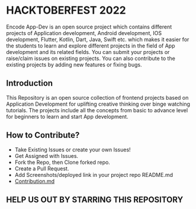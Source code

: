 
# HACKTOBERFEST 2022

Encode App-Dev is an open source project which contains different projects of Application development, Android development, IOS development, Flutter, Kotlin, Dart, Java, Swift etc. which makes it easier for the students to learn and explore different projects in the field of App development and its related fields. You can submit your projects or raise/claim issues on existing projects. You can also contribute to the existing projects by adding new features or fixing bugs.  


## Introduction

This Repository is an open source collection of frontend projects based on Application Development for uplifting creative thinking over binge watching tutorials. The projects include all the concepts from basic to advance level for beginners to learn and start App development. 


## How to Contribute?

- Take Existing Issues or create your own Issues!
- Get Assigned with Issues.
- Fork the Repo, then Clone forked repo.
- Create a Pull Request.
- Add Screenshots/deployed link in your project repo README.md
- [Contribution.md](https://github.com/Encode-PDEU/App-Dev_Encode_HF22/blob/main/CONTRIBUTING.md)


## HELP US OUT BY STARRING THIS REPOSITORY
